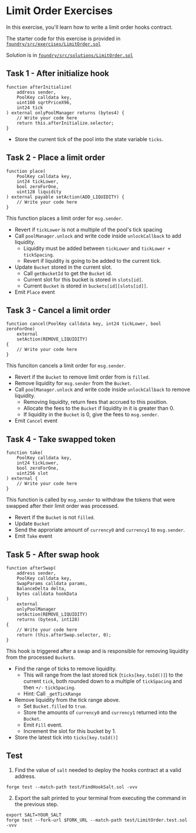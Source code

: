 # Limit Order Exercises

In this exercise, you'll learn how to write a limit order hooks contract.

The starter code for this exercise is provided in [`foundry/src/exercises/LimitOrder.sol`](https://github.com/Cyfrin/defi-uniswap-v4/blob/main/foundry/src/exercises/LimitOrder.sol)

Solution is in [`foundry/src/solutions/LimitOrder.sol`](https://github.com/Cyfrin/defi-uniswap-v4/blob/main/foundry/src/solutions/LimitOrder.sol)

## Task 1 - After initialize hook

```solidity
function afterInitialize(
    address sender,
    PoolKey calldata key,
    uint160 sqrtPriceX96,
    int24 tick
) external onlyPoolManager returns (bytes4) {
    // Write your code here
    return this.afterInitialize.selector;
}
```

- Store the current tick of the pool into the state variable `ticks`.

## Task 2 - Place a limit order

```solidity
function place(
    PoolKey calldata key,
    int24 tickLower,
    bool zeroForOne,
    uint128 liquidity
) external payable setAction(ADD_LIQUIDITY) {
    // Write your code here
}
```

This function places a limit order for `msg.sender`.

- Revert if `tickLower` is not a multiple of the pool's tick spacing
- Call `poolManager.unlock` and write code inside `unlockCallback` to add liquidity.
  - Liquidity must be added between `tickLower` and `tickLower + tickSpacing`.
  - Revert if liquidity is going to be added to the current tick.
- Update `Bucket` stored in the current slot.
  - Call `getBucketId` to get the `Bucket` id.
  - Current slot for this bucket is stored in `slots[id]`.
  - Current `Bucket` is stored in `buckets[id][slots[id]]`.
- Emit `Place` event

## Task 3 - Cancel a limit order

```solidity
function cancel(PoolKey calldata key, int24 tickLower, bool zeroForOne)
    external
    setAction(REMOVE_LIQUIDITY)
{
    // Write your code here
}
```

This funciton cancels a limit order for `msg.sender`.

- Revert if the `Bucket` to remove limit order from is `filled`.
- Remove liquidity for `msg.sender` from the `Bucket`.
- Call `poolManager.unlock` and write code inside `unlockCallback` to remove liquidity.
  - Removing liquidity, return fees that accrued to this position.
  - Allocate the fees to the `Bucket` if liquidity in it is greater than 0.
  - If liquidity in the `Bucket` is 0, give the fees to `msg.sender`.
- Emit `Cancel` event

## Task 4 - Take swapped token

```solidity
function take(
    PoolKey calldata key,
    int24 tickLower,
    bool zeroForOne,
    uint256 slot
) external {
    // Write your code here
}
```

This function is called by `msg.sender` to withdraw the tokens that were swapped after their limit order was processed.

- Revert if the `Bucket` is not `filled`.
- Update `Bucket`
- Send the approriate amount of `currency0` and `currency1` to `msg.sender`.
- Emit `Take` event

## Task 5 - After swap hook

```solidity
function afterSwap(
    address sender,
    PoolKey calldata key,
    SwapParams calldata params,
    BalanceDelta delta,
    bytes calldata hookData
)
    external
    onlyPoolManager
    setAction(REMOVE_LIQUIDITY)
    returns (bytes4, int128)
{
    // Write your code here
    return (this.afterSwap.selector, 0);
}
```

This hook is triggered after a swap and is responsible for removing liquidity from the processed `Bucket`s.

- Find the range of ticks to remove liquidity.
  - This will range from the last stored tick (`ticks[key.toId()]`) to the current `tick`, both rounded down to a multiple of `tickSpacing` and then `+/-` `tickSpacing`.
  - Hint: Call `_getTickRange`
- Remove liquidity from the tick range above.
  - Set `Bucket.filled` to `true`.
  - Store the amounts of `currency0` and `currency1` returned into the `Bucket`.
  - Emit `Fill` event.
  - Increment the slot for this bucket by 1.
- Store the latest tick into `ticks[key.toId()]`

## Test

1. Find the value of `salt` needed to deploy the hooks contract at a valid address.

```shell
forge test --match-path test/FindHookSalt.sol -vvv
```

2. Export the salt printed to your terminal from executing the command in the previous step.

```shell
export SALT=YOUR_SALT
forge test --fork-url $FORK_URL --match-path test/LimitOrder.test.sol -vvv
```
